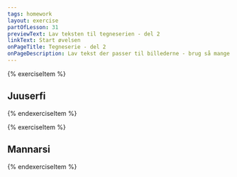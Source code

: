 ```yaml
---
tags: homework
layout: exercise
partOfLesson: 31
previewText: Lav teksten til tegneserien - del 2
linkText: Start øvelsen
onPageTitle: Tegneserie - del 2
onPageDescription: Lav tekst der passer til billederne - brug så mange forskellige udsagnsmåder som du kan.
---
```


{% exerciseItem %}

## Juuserfi

<multi-input data-radios="false" data-labels="1, 2, 3, 4, 5"></multi-choice>

{% endexerciseItem %}

{% exerciseItem %}

## Mannarsi

<multi-input data-radios="false" data-labels="1, 2, 3, 4"></multi-choice>

<feedback-message data-content="Godt klaret! Jeg glæder mig til at finde ud af hvad der sker i tegneserien"></feedback-message>
{% endexerciseItem %}

